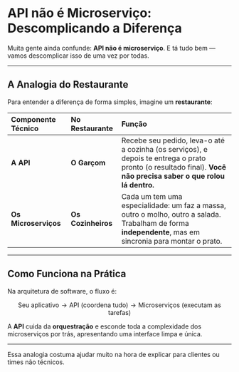 # API não é Microserviço: Descomplicando a Diferença

Muita gente ainda confunde: **API não é microserviço**. E tá tudo bem — vamos descomplicar isso de uma vez por todas.

---

## A Analogia do Restaurante

Para entender a diferença de forma simples, imagine um **restaurante**:

| Componente Técnico | No Restaurante | Função |
| :--- | :--- | :--- |
| **A API** | **O Garçom** | Recebe seu pedido, leva-o até a cozinha (os serviços), e depois te entrega o prato pronto (o resultado final). **Você não precisa saber o que rolou lá dentro.** |
| **Os Microserviços** | **Os Cozinheiros** | Cada um tem uma especialidade: um faz a massa, outro o molho, outro a salada. Trabalham de forma **independente**, mas em sincronia para montar o prato. |

---

## Como Funciona na Prática

Na arquitetura de software, o fluxo é:

$$
\text{Seu aplicativo} \rightarrow \text{API (coordena tudo)} \rightarrow \text{Microserviços (executam as tarefas)}
$$

A **API** cuida da **orquestração** e esconde toda a complexidade dos microserviços por trás, apresentando uma interface limpa e única.

---

Essa analogia costuma ajudar muito na hora de explicar para clientes ou times não técnicos.